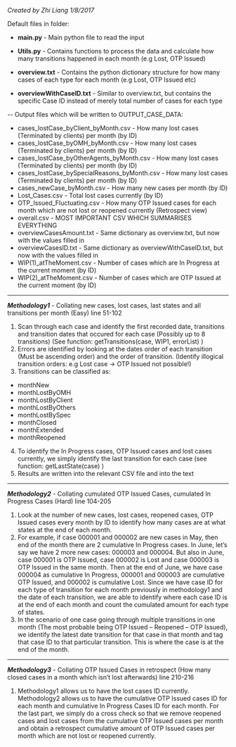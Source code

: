 
*Created by Zhi Liang 1/8/2017*

Default files in folder:

- **main.py** - Main python file to read the input

- **Utils.py** - Contains functions to process the data and calculate how many transitions happened in each month (e.g Lost, OTP Issued)

- **overview.txt** - Contains the python dictionary structure for how many cases of each type for each month (e.g Lost, OTP Issued etc)

- **overviewWithCaseID.txt** - Similar to overview.txt, but contains the specific Case ID instead of merely total number of cases for each type

-- Output files which will be written to OUTPUT_CASE_DATA:
- cases_lostCase_byClient_byMonth.csv - How many lost cases (Terminated by clients) per month (by ID)
- cases_lostCase_byOMH_byMonth.csv - How many lost cases (Terminated by clients) per month (by ID)
- cases_lostCase_byOtherAgents_byMonth.csv - How many lost cases (Terminated by clients) per month (by ID)
- cases_lostCase_bySpecialReasons_byMonth.csv - How many lost cases (Terminated by clients) per month (by ID)
- cases_newCase_byMonth.csv - How many new cases per month (by ID)
- Lost_Cases.csv - Total lost cases currently (by ID)
- OTP_Issued_Fluctuating.csv - How many OTP Issued cases for each month which are not lost or reopened currently (Retrospect view)
- overall.csv - MOST IMPORTANT CSV WHICH SUMMARISES EVERYTHING
- overviewCasesAmount.txt - Same dictionary as overview.txt, but now with the values filled in
- overviewCasesID.txt - Same dictionary as overviewWithCaseID.txt, but now with the values filled in
- WIP(1)_atTheMoment.csv - Number of cases which are In Progress at the current moment (by ID)
- WIP(2)_atTheMoment.csv - Number of cases which are OTP Issued at the current moment (by ID)

***

***Methodology1*** - Collating new cases, lost cases, last states and all transitions per month (Easy)
line 51-102
1. Scan through each case and identify the first recorded date, transitions and transition dates that occured for each case (Possibly up to 8 transitions)
(See function: getTransitions(case, WIP1, errorList) )
2. Errors are identified by looking at the dates order of each transition (Must be ascending order) and the order of transition.
(Identify illogical transition orders: e.g Lost case -> OTP Issued not possible!)
3. Transitions can be classified as:
- monthNew
- monthLostByOMH
- monthLostByClient
- monthLostByOthers
- monthLostBySpec
- monthClosed
- monthExtended
- monthReopened
4. To identify the In Progress cases, OTP Issued cases and lost cases currently, we simply identify the last transition for each case (see function: getLastState(case) )
5. Results are written into the relevant CSV file and into the text

***

***Methodology2*** - Collating cumulated OTP Issued Cases, cumulated In Progress Cases (Hard)
line 104-205
1. Look at the number of new cases, lost cases, reopened cases, OTP Issued cases every month by ID to identify how many cases are at what states at the end of each month.
2. For example, if case 000001 and 000002 are new cases in May, then end of the month there are 2 cumulative In Progress cases. In June, let’s say we have 2 more new cases: 000003 and 000004. But also in June, case 000001 is OTP Issued, case 000002 is Lost and case 000003 is OTP Issued in the same month. Then at the end of June, we have case 000004 as cumulative In Progress, 000001 and 000003 are cumulative OTP Issued, and 000002 is cumulative Lost.
Since we have case ID for each type of transition for each month previously in methodology1 and the date of each transition, we are able to identify where each case ID is at the end of each month and count the cumulated amount for each type of states.
3. In the scenario of one case going through multiple transitions in one month (The most probable being OTP Issued – Reopened – OTP Issued), we identify the latest date transition for that case in that month and tag that case ID to that particular transition. This is where the case is at the end of the month.

***

***Methodology3*** - Collating OTP Issued Cases in retrospect (How many closed cases in a month which isn’t lost afterwards)
line 210-216
1. Methodology1 allows us to have the lost cases ID currently. Methodology2 allows us to have the cumulative OTP Issued cases ID for each month and cumulative In Progress Cases ID for each month. For the last part, we simply do a cross check so that we remove reopened cases and lost cases from the cumulative OTP Issued cases per month and obtain a retrospect cumulative amount of OTP Issued cases per month which are not lost or reopened currently.
